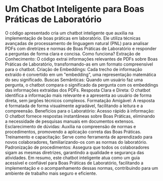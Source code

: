 # Um Chatbot Inteligente para Boas Práticas de Laboratório
O código apresentado cria um chatbot inteligente que auxilia na implementação de boas práticas em laboratório. Ele utiliza técnicas avançadas de processamento de linguagem natural (PNL) para analisar PDFs com diretrizes e normas de Boas Práticas de Laboratório e responder a perguntas de forma clara e concisa.
Como funciona?
Extração de Conhecimento: O código extrai informações relevantes de PDFs sobre Boas Práticas de Laboratório, transformando-as em um formato compreensível para o chatbot.
Criação de Embeddings: Cada trecho de informação extraído é convertido em um "embedding", uma representação matemática do seu significado.
Buscas Semânticas: Quando um usuário faz uma pergunta, o chatbot compara o significado da pergunta com os embeddings das informações extraídas dos PDFs.
Resposta Clara e Direta: O chatbot identifica a informação mais relevante e a apresenta ao usuário de forma direta, sem jargões técnicos complexos.
Formatação Amigável: A resposta é formatada de forma visualmente agradável, facilitando a leitura e a compreensão.
Benefícios para o Laboratório:
Acesso rápido à informação: O chatbot fornece respostas instantâneas sobre Boas Práticas, eliminando a necessidade de pesquisas manuais em documentos extensos.
Esclarecimento de dúvidas: Auxilia na compreensão de normas e procedimentos, promovendo a aplicação correta das Boas Práticas.
Treinamento e capacitação: Serve como ferramenta de aprendizado para novos colaboradores, familiarizando-os com as normas do laboratório.
Padronização de procedimentos: Assegura que todos os colaboradores sigam as mesmas diretrizes, garantindo a qualidade e segurança das atividades.
Em resumo, este chatbot inteligente atua como um guia acessível e confiável para Boas Práticas de Laboratório, facilitando a implementação e o acompanhamento dessas normas, contribuindo para um ambiente de trabalho mais seguro e eficiente.
